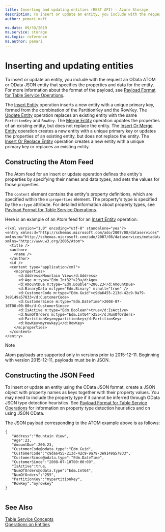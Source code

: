```yaml
---
title: Inserting and updating entities (REST API) - Azure Storage
description: To insert or update an entity, you include with the request an OData ATOM or OData JSON entity that specifies the properties and data for the entity.
author: pemari-msft

ms.date: 09/30/2019
ms.service: storage
ms.topic: reference
ms.author: pemari
---
```


# Inserting and updating entities

To insert or update an entity, you include with the request an OData ATOM or OData JSON entity that specifies the properties and data for the entity. For more information about the format of the payload, see [Payload Format for Table Service Operations](Payload-Format-for-Table-Service-Operations.md).  
  
 The [Insert Entity](Insert-Entity.md) operation inserts a new entity with a unique primary key, formed from the combination of the PartitionKey and the RowKey. The [Update Entity](Update-Entity2.md) operation replaces an existing entity with the same `PartitionKey` and `RowKey`. The [Merge Entity](Merge-Entity.md) operation updates the properties of an existing entity, but does not replace the entity. The [Insert Or Merge Entity](Insert-Or-Merge-Entity.md) operation creates a new entity with a unique primary key or updates the properties of an existing entity, but does not replace the entity. The [Insert Or Replace Entity](Insert-Or-Replace-Entity.md) operation creates a new entity with a unique primary key or replaces an existing entity.  
  
## Constructing the Atom Feed  
 The Atom feed for an insert or update operation defines the entity's properties by specifying their names and data types, and sets the values for those properties.  
  
 The `content` element contains the entity's property definitions, which are specified within the `m:properties` element. The property's type is specified by the `m:type` attribute. For detailed information about property types, see [Payload Format for Table Service Operations](Payload-Format-for-Table-Service-Operations.md).  
  
 Here is an example of an Atom feed for an [Insert Entity](Insert-Entity.md) operation:  
  
```  
<?xml version="1.0" encoding="utf-8" standalone="yes"?>  
<entry xmlns:d="http://schemas.microsoft.com/ado/2007/08/dataservices" xmlns:m="http://schemas.microsoft.com/ado/2007/08/dataservices/metadata" xmlns="http://www.w3.org/2005/Atom">  
  <title />  
  <author>  
    <name />  
  </author>  
  <id />  
  <content type="application/xml">  
    <m:properties>  
      <d:Address>Mountain View</d:Address>  
      <d:Age m:type="Edm.Int32">23</d:Age>  
      <d:AmountDue m:type="Edm.Double">200.23</d:AmountDue>  
      <d:BinaryData m:type="Edm.Binary" m:null="true" />  
      <d:CustomerCode m:type="Edm.Guid">c9da6455-213d-42c9-9a79-3e9149a57833</d:CustomerCode>  
      <d:CustomerSince m:type="Edm.DateTime">2008-07-10T00:00:00</d:CustomerSince>  
      <d:IsActive m:type="Edm.Boolean">true</d:IsActive>  
      <d:NumOfOrders m:type="Edm.Int64">255</d:NumOfOrders>  
      <d:PartitionKey>mypartitionkey</d:PartitionKey>  
      <d:RowKey>myrowkey1</d:RowKey>  
    </m:properties>  
  </content>  
</entry>  
```  
  
> [!NOTE]
>  Atom payloads are supported only in versions prior to 2015-12-11. Beginning with version 2015-12-11, payloads must be in JSON.  
  
## Constructing the JSON Feed  
 To insert or update an entity using the OData JSON format, create a JSON object with property names as keys together with their property values. You may need to include the property type if it cannot be inferred through OData JSON type detection heuristics. See [Payload Format for Table Service Operations](Payload-Format-for-Table-Service-Operations.md) for information on property type detection heuristics and on using JSON OData.  
  
 The JSON payload corresponding to the ATOM example above is as follows:  
  
```  
{  
   "Address":"Mountain View",  
   "Age":23,  
   "AmountDue":200.23,  
   "CustomerCode@odata.type":"Edm.Guid",  
   "CustomerCode":"c9da6455-213d-42c9-9a79-3e9149a57833",  
   "CustomerSince@odata.type":"Edm.DateTime",  
   "CustomerSince":"2008-07-10T00:00:00",  
   "IsActive":true,  
   "NumOfOrders@odata.type":"Edm.Int64",  
   "NumOfOrders":"255",  
   "PartitionKey":"mypartitionkey",  
   "RowKey":"myrowkey"  
}  
  
```  
  
## See Also  
 [Table Service Concepts](Table-Service-Concepts.md)   
 [Operations on Entities](Operations-on-Entities.md)
